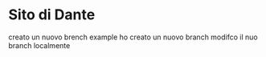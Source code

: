 # Sito di Dante

creato un nuovo brench example
ho creato un nuovo branch
modifco il nuo branch localmente
